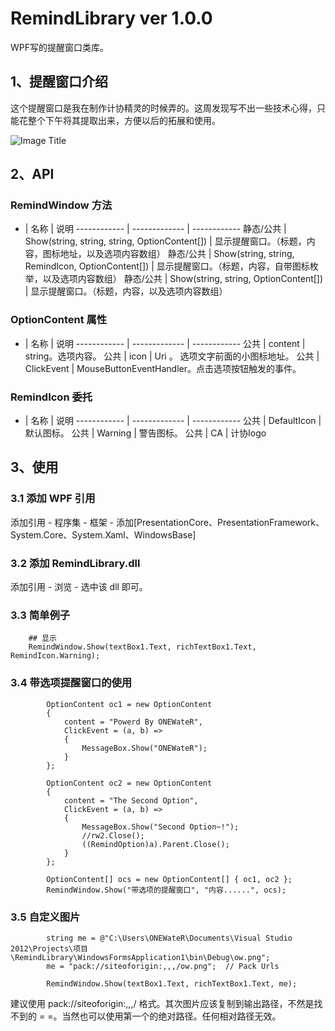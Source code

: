 RemindLibrary ver 1.0.0
=============

WPF写的提醒窗口类库。

1、提醒窗口介绍
-----------------------------------  

这个提醒窗口是我在制作计协精灵的时候弄的。这周发现写不出一些技术心得，只能花整个下午将其提取出来，方便以后的拓展和使用。

![Image Title](http://onewater2012.farbox.com/_image/2014-03-08/21-12-35.jpg)

2、API
-----------------------------------

### RemindWindow 方法

  * | 名称 | 说明
    ------------ | ------------- | ------------
    静态/公共 | Show(string, string, string, OptionContent[])  | 显示提醒窗口。（标题，内容，图标地址，以及选项内容数组）
    静态/公共 | Show(string, string, RemindIcon, OptionContent[])  | 显示提醒窗口。（标题，内容，自带图标枚举，以及选项内容数组）
    静态/公共 | Show(string, string, OptionContent[])  | 显示提醒窗口。（标题，内容，以及选项内容数组）
        
### OptionContent 属性

  * | 名称 | 说明
    ------------ | ------------- | ------------
    公共 | content  | string。选项内容。
    公共 | icon  | Uri 。 选项文字前面的小图标地址。
    公共 | ClickEvent  | MouseButtonEventHandler。点击选项按钮触发的事件。
    

### RemindIcon 委托
  * | 名称 | 说明
    ------------ | ------------- | ------------
    公共 | DefaultIcon  | 默认图标。
    公共 | Warning  | 警告图标。
    公共 | CA  | 计协logo
    
3、使用
-----------------------------------
### 3.1 添加 WPF 引用

添加引用 - 程序集 - 框架 - 添加[PresentationCore、PresentationFramework、System.Core、System.Xaml、WindowsBase]

### 3.2 添加 RemindLibrary.dll

添加引用 - 浏览 - 选中该 dll 即可。

### 3.3 简单例子

        ## 显示
        RemindWindow.Show(textBox1.Text, richTextBox1.Text, RemindIcon.Warning);
        
### 3.4 带选项提醒窗口的使用

            OptionContent oc1 = new OptionContent
            {
                content = "Powerd By ONEWateR",
                ClickEvent = (a, b) =>
                {
                    MessageBox.Show("ONEWateR");
                }
            };

            OptionContent oc2 = new OptionContent
            {
                content = "The Second Option",
                ClickEvent = (a, b) =>
                {
                    MessageBox.Show("Second Option~!");
                    //rw2.Close();
                    ((RemindOption)a).Parent.Close();
                }
            };

            OptionContent[] ocs = new OptionContent[] { oc1, oc2 };
            RemindWindow.Show("带选项的提醒窗口", "内容......", ocs);
            
### 3.5 自定义图片

            string me = @"C:\Users\ONEWateR\Documents\Visual Studio 2012\Projects\项目\RemindLibrary\WindowsFormsApplication1\bin\Debug\ow.png";
            me = "pack://siteoforigin:,,,/ow.png";  // Pack Urls

            RemindWindow.Show(textBox1.Text, richTextBox1.Text, me);
            
建议使用 pack://siteoforigin:,,,/ 格式。其次图片应该复制到输出路径，不然是找不到的 = =。当然也可以使用第一个的绝对路径。任何相对路径无效。
